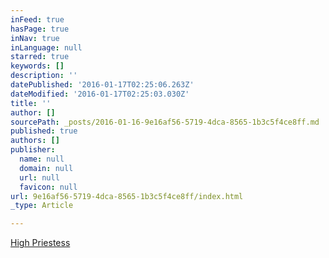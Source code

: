 ```yaml
---
inFeed: true
hasPage: true
inNav: true
inLanguage: null
starred: true
keywords: []
description: ''
datePublished: '2016-01-17T02:25:06.263Z'
dateModified: '2016-01-17T02:25:03.030Z'
title: ''
author: []
sourcePath: _posts/2016-01-16-9e16af56-5719-4dca-8565-1b3c5f4ce8ff.md
published: true
authors: []
publisher:
  name: null
  domain: null
  url: null
  favicon: null
url: 9e16af56-5719-4dca-8565-1b3c5f4ce8ff/index.html
_type: Article

---
```

[High Priestess][0]

[0]: http://highpriestess.guru/